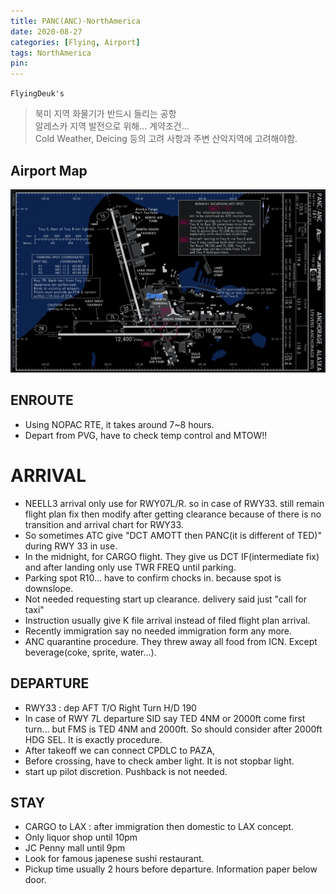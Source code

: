 ```yaml
---
title: PANC(ANC)-NorthAmerica
date: 2020-08-27
categories: [Flying, Airport]
tags: NorthAmerica
pin:
---
```

`FlyingDeuk's`
>북미 지역 화물기가 반드시 들리는 공항 <br>
알레스카 지역 발전으로 위해... 계약조건... <br>
Cold Weather, Deicing 등의 고려 사항과 주변 산악지역에 고려해야함. <br>


## Airport Map
![anc](/img/flying/airport/anc_ap.jpg)

## ENROUTE
- Using NOPAC RTE, it takes around 7~8 hours.
- Depart from PVG, have to check temp control and MTOW!!

#  ARRIVAL
- NEELL3 arrival only use for RWY07L/R. so in case of RWY33. still remain flight plan fix then modify after getting clearance because of there is no transition and arrival chart for RWY33.
- So sometimes ATC give "DCT AMOTT then PANC(it is different of TED)" during RWY 33 in use.
- In the midnight, for CARGO flight. They give us DCT IF(intermediate fix) and after landing only use TWR FREQ until parking.
- Parking spot R10… have to confirm chocks in. because spot is downslope.
- Not needed requesting start up clearance.  delivery said just "call for taxi"
- Instruction usually  give K file arrival instead of filed flight plan arrival.
- Recently immigration say no needed immigration form any more.
- ANC quarantine procedure. They threw away all food from ICN. Except beverage(coke, sprite, water…).




## DEPARTURE
- RWY33 : dep AFT T/O Right Turn H/D 190
- In case of RWY 7L departure SID say TED 4NM or 2000ft come first turn… but FMS is TED 4NM and 2000ft. So should consider after 2000ft HDG SEL. It is exactly procedure.
- After takeoff we can connect CPDLC to PAZA,
- Before crossing, have to check amber light. It is not stopbar light.  
- start up pilot discretion. Pushback is not needed.

## STAY
- CARGO to LAX : after immigration then domestic to LAX concept.
- Only liquor shop until 10pm
- JC Penny mall until 9pm
- Look for famous japenese sushi restaurant.
- Pickup time usually 2 hours before departure. Information paper below door.
